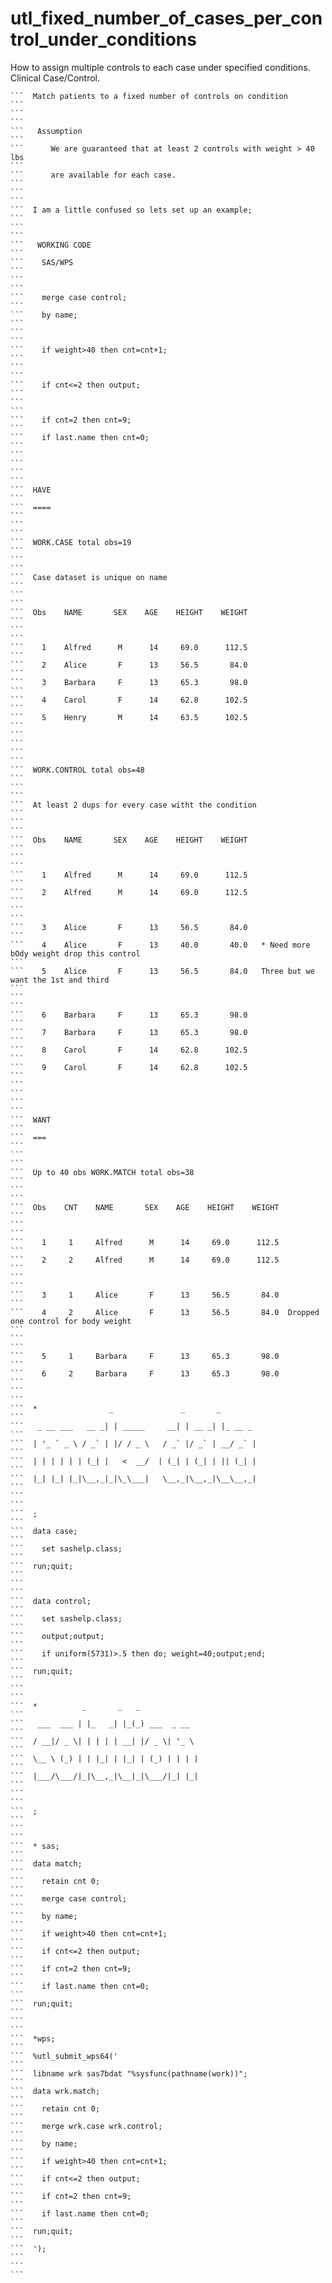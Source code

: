 # utl_fixed_number_of_cases_per_control_under_conditions
How to assign multiple controls to each case under specified conditions. Clinical Case/Control.

    ```  Match patients to a fixed number of controls on condition                                                                                                    ```
    ```                                                                                                                                                               ```
    ```   Assumption                                                                                                                                                  ```
    ```      We are guaranteed that at least 2 controls with weight > 40 lbs                                                                                          ```
    ```      are available for each case.                                                                                                                             ```
    ```                                                                                                                                                               ```
    ```  I am a little confused so lets set up an example;                                                                                                            ```
    ```                                                                                                                                                               ```
    ```   WORKING CODE                                                                                                                                                ```
    ```    SAS/WPS                                                                                                                                                    ```
    ```                                                                                                                                                               ```
    ```    merge case control;                                                                                                                                        ```
    ```    by name;                                                                                                                                                   ```
    ```                                                                                                                                                               ```
    ```    if weight>40 then cnt=cnt+1;                                                                                                                               ```
    ```                                                                                                                                                               ```
    ```    if cnt<=2 then output;                                                                                                                                     ```
    ```                                                                                                                                                               ```
    ```    if cnt=2 then cnt=9;                                                                                                                                       ```
    ```    if last.name then cnt=0;                                                                                                                                   ```
    ```                                                                                                                                                               ```
    ```                                                                                                                                                               ```
    ```  HAVE                                                                                                                                                         ```
    ```  ====                                                                                                                                                         ```
    ```                                                                                                                                                               ```
    ```  WORK.CASE total obs=19                                                                                                                                       ```
    ```                                                                                                                                                               ```
    ```  Case dataset is unique on name                                                                                                                               ```
    ```                                                                                                                                                               ```
    ```  Obs    NAME       SEX    AGE    HEIGHT    WEIGHT                                                                                                             ```
    ```                                                                                                                                                               ```
    ```    1    Alfred      M      14     69.0      112.5                                                                                                             ```
    ```    2    Alice       F      13     56.5       84.0                                                                                                             ```
    ```    3    Barbara     F      13     65.3       98.0                                                                                                             ```
    ```    4    Carol       F      14     62.8      102.5                                                                                                             ```
    ```    5    Henry       M      14     63.5      102.5                                                                                                             ```
    ```                                                                                                                                                               ```
    ```                                                                                                                                                               ```
    ```  WORK.CONTROL total obs=48                                                                                                                                    ```
    ```                                                                                                                                                               ```
    ```  At least 2 dups for every case witht the condition                                                                                                           ```
    ```                                                                                                                                                               ```
    ```  Obs    NAME       SEX    AGE    HEIGHT    WEIGHT                                                                                                             ```
    ```                                                                                                                                                               ```
    ```    1    Alfred      M      14     69.0      112.5                                                                                                             ```
    ```    2    Alfred      M      14     69.0      112.5                                                                                                             ```
    ```                                                                                                                                                               ```
    ```    3    Alice       F      13     56.5       84.0                                                                                                             ```
    ```    4    Alice       F      13     40.0       40.0   * Need more bOdy weight drop this control                                                                 ```
    ```    5    Alice       F      13     56.5       84.0   Three but we want the 1st and third                                                                       ```
    ```                                                                                                                                                               ```
    ```    6    Barbara     F      13     65.3       98.0                                                                                                             ```
    ```    7    Barbara     F      13     65.3       98.0                                                                                                             ```
    ```    8    Carol       F      14     62.8      102.5                                                                                                             ```
    ```    9    Carol       F      14     62.8      102.5                                                                                                             ```
    ```                                                                                                                                                               ```
    ```                                                                                                                                                               ```
    ```  WANT                                                                                                                                                         ```
    ```  ===                                                                                                                                                          ```
    ```                                                                                                                                                               ```
    ```  Up to 40 obs WORK.MATCH total obs=38                                                                                                                         ```
    ```                                                                                                                                                               ```
    ```  Obs    CNT    NAME       SEX    AGE    HEIGHT    WEIGHT                                                                                                      ```
    ```                                                                                                                                                               ```
    ```    1     1     Alfred      M      14     69.0      112.5                                                                                                      ```
    ```    2     2     Alfred      M      14     69.0      112.5                                                                                                      ```
    ```                                                                                                                                                               ```
    ```    3     1     Alice       F      13     56.5       84.0                                                                                                      ```
    ```    4     2     Alice       F      13     56.5       84.0  Dropped one control for body weight                                                                 ```
    ```                                                                                                                                                               ```
    ```    5     1     Barbara     F      13     65.3       98.0                                                                                                      ```
    ```    6     2     Barbara     F      13     65.3       98.0                                                                                                      ```
    ```                                                                                                                                                               ```
    ```  *                _               _       _                                                                                                                   ```
    ```   _ __ ___   __ _| | _____     __| | __ _| |_ __ _                                                                                                            ```
    ```  | '_ ` _ \ / _` | |/ / _ \   / _` |/ _` | __/ _` |                                                                                                           ```
    ```  | | | | | | (_| |   <  __/  | (_| | (_| | || (_| |                                                                                                           ```
    ```  |_| |_| |_|\__,_|_|\_\___|   \__,_|\__,_|\__\__,_|                                                                                                           ```
    ```                                                                                                                                                               ```
    ```  ;                                                                                                                                                            ```
    ```  data case;                                                                                                                                                   ```
    ```    set sashelp.class;                                                                                                                                         ```
    ```  run;quit;                                                                                                                                                    ```
    ```                                                                                                                                                               ```
    ```  data control;                                                                                                                                                ```
    ```    set sashelp.class;                                                                                                                                         ```
    ```    output;output;                                                                                                                                             ```
    ```    if uniform(5731)>.5 then do; weight=40;output;end;                                                                                                         ```
    ```  run;quit;                                                                                                                                                    ```
    ```                                                                                                                                                               ```
    ```  *          _       _   _                                                                                                                                     ```
    ```   ___  ___ | |_   _| |_(_) ___  _ __                                                                                                                          ```
    ```  / __|/ _ \| | | | | __| |/ _ \| '_ \                                                                                                                         ```
    ```  \__ \ (_) | | |_| | |_| | (_) | | | |                                                                                                                        ```
    ```  |___/\___/|_|\__,_|\__|_|\___/|_| |_|                                                                                                                        ```
    ```                                                                                                                                                               ```
    ```  ;                                                                                                                                                            ```
    ```                                                                                                                                                               ```
    ```  * sas;                                                                                                                                                       ```
    ```  data match;                                                                                                                                                  ```
    ```    retain cnt 0;                                                                                                                                              ```
    ```    merge case control;                                                                                                                                        ```
    ```    by name;                                                                                                                                                   ```
    ```    if weight>40 then cnt=cnt+1;                                                                                                                               ```
    ```    if cnt<=2 then output;                                                                                                                                     ```
    ```    if cnt=2 then cnt=9;                                                                                                                                       ```
    ```    if last.name then cnt=0;                                                                                                                                   ```
    ```  run;quit;                                                                                                                                                    ```
    ```                                                                                                                                                               ```
    ```  *wps;                                                                                                                                                        ```
    ```  %utl_submit_wps64('                                                                                                                                          ```
    ```  libname wrk sas7bdat "%sysfunc(pathname(work))";                                                                                                             ```
    ```  data wrk.match;                                                                                                                                              ```
    ```    retain cnt 0;                                                                                                                                              ```
    ```    merge wrk.case wrk.control;                                                                                                                                ```
    ```    by name;                                                                                                                                                   ```
    ```    if weight>40 then cnt=cnt+1;                                                                                                                               ```
    ```    if cnt<=2 then output;                                                                                                                                     ```
    ```    if cnt=2 then cnt=9;                                                                                                                                       ```
    ```    if last.name then cnt=0;                                                                                                                                   ```
    ```  run;quit;                                                                                                                                                    ```
    ```  ');                                                                                                                                                          ```
    ```                                                                                                                                                               ```

